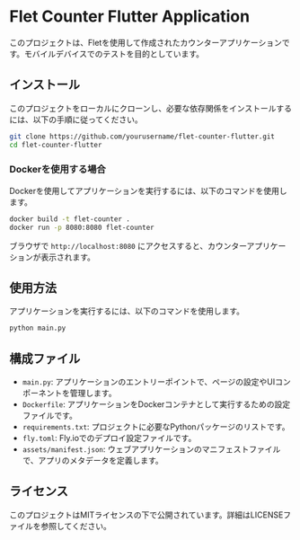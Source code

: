 # Flet Counter Flutter Application

このプロジェクトは、Fletを使用して作成されたカウンターアプリケーションです。モバイルデバイスでのテストを目的としています。

## インストール

このプロジェクトをローカルにクローンし、必要な依存関係をインストールするには、以下の手順に従ってください。

```bash
git clone https://github.com/yourusername/flet-counter-flutter.git
cd flet-counter-flutter
```

### Dockerを使用する場合

Dockerを使用してアプリケーションを実行するには、以下のコマンドを使用します。

```bash
docker build -t flet-counter .
docker run -p 8080:8080 flet-counter
```

ブラウザで `http://localhost:8080` にアクセスすると、カウンターアプリケーションが表示されます。

## 使用方法

アプリケーションを実行するには、以下のコマンドを使用します。

```bash
python main.py
```

## 構成ファイル

- `main.py`: アプリケーションのエントリーポイントで、ページの設定やUIコンポーネントを管理します。
- `Dockerfile`: アプリケーションをDockerコンテナとして実行するための設定ファイルです。
- `requirements.txt`: プロジェクトに必要なPythonパッケージのリストです。
- `fly.toml`: Fly.ioでのデプロイ設定ファイルです。
- `assets/manifest.json`: ウェブアプリケーションのマニフェストファイルで、アプリのメタデータを定義します。

## ライセンス

このプロジェクトはMITライセンスの下で公開されています。詳細はLICENSEファイルを参照してください。